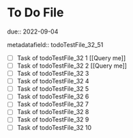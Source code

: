 # To Do File

due:: 2022-09-04

metadatafield:: todoTestFile_32_51

- [ ] Task of todoTestFile_32 1 [[Query me]]
- [ ] Task of todoTestFile_32 2 [[Query me]]
- [ ] Task of todoTestFile_32 3
- [ ] Task of todoTestFile_32 4
- [ ] Task of todoTestFile_32 5
- [ ] Task of todoTestFile_32 6
- [ ] Task of todoTestFile_32 7
- [ ] Task of todoTestFile_32 8
- [ ] Task of todoTestFile_32 9
- [ ] Task of todoTestFile_32 10